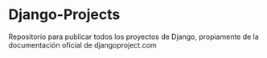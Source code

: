 # Django-Projects
Repositorio para publicar todos los proyectos de Django, propiamente de la documentación oficial de djangoproject.com
